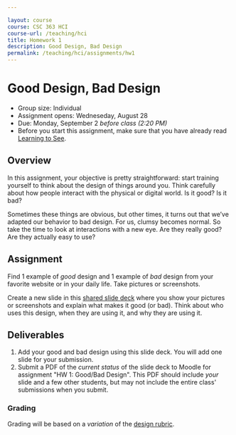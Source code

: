 ```yaml
---

layout: course
course: CSC 363 HCI
course-url: /teaching/hci
title: Homework 1
description: Good Design, Bad Design
permalink: /teaching/hci/assignments/hw1
---
```


# Good Design, Bad Design

* Group size: Individual
* Assignment opens: Wedneseday, August 28
* Due: Monday, September 2 *before class (2:20 PM)*
* Before you start this assignment, make sure that you have already read [Learning to See](https://ia.net/know-how/learning-to-see).

## Overview 
In this assignment, your objective is pretty straightforward: start training yourself to think about the design of things around you. Think carefully about how people interact with the physical or digital world. 
Is it good? Is it bad?

Sometimes these things are obvious, but other times, it turns out that we’ve adapted our behavior to bad design. For us, clumsy becomes normal. So take the time to look at interactions with a new eye. Are they really good? Are they actually easy to use?

## Assignment
Find 1 example of *good* design and 1 example of *bad* design from your favorite website or in your daily life. Take pictures or screenshots.

Create a new slide in this [shared slide deck](https://docs.google.com/presentation/d/1Y9j5Elb52PNShvKnoVnlqULr70yjOuj64epUpH_BcoA/edit?usp=sharing) where you show your pictures or screenshots and explain what makes it good (or bad). Think about who uses this design, when they are using it, and why they are using it.


## Deliverables
1. Add your good and bad design using this slide deck. You will add one slide for your submission.
2. Submit a PDF of the *current status* of the slide deck to Moodle for assignment "HW 1: Good/Bad Design". This PDF should include *your* slide and a few other students, but may not include the entire class' submissions when you submit. 

### Grading
Grading will be based on a *variation* of the [design rubric](https://docs.google.com/spreadsheets/d/1aI9LcmVZmh_977G__U4Guz_rPRCwWZs26J_yHXbhSyY/edit?usp=sharing).